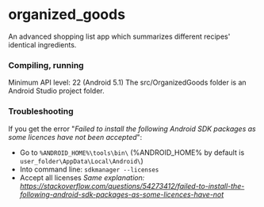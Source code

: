 # organized_goods
An advanced shopping list app which summarizes different recipes' identical ingredients.

### Compiling, running
Minimum API level: 22 (Android 5.1)
The src/OrganizedGoods folder is an Android Studio project folder.

### Troubleshooting
If you get the error "*Failed to install the following Android SDK packages as some licences have not been accepted*":
  * Go to `%ANDROID_HOME%\tools\bin\` (%ANDROID_HOME% by default is `user_folder\AppData\Local\Android\`)
  * Into command line: `sdkmanager --licenses`
  * Accept all licenses
  *Same explanation: https://stackoverflow.com/questions/54273412/failed-to-install-the-following-android-sdk-packages-as-some-licences-have-not*
